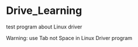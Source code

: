 # Drive_Learning
test program about Linux driver

Warning: use Tab not Space in Linux Driver program
